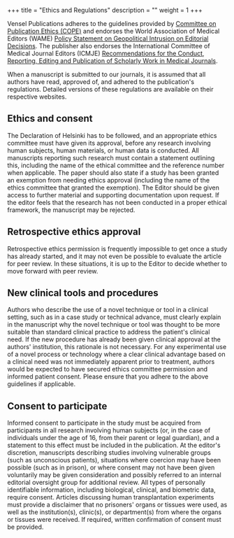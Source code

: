+++
title = "Ethics and Regulations"
description = ""
weight = 1
+++

Vensel Publications adheres to the guidelines provided by  [Committee on Publication Ethics (COPE)](http://publicationethics.org/) and endorses the World Association of Medical Editors (WAME) [Policy Statement on Geopolitical Intrusion on Editorial Decisions](http://www.wame.org/policy-statements#Geopolitical%20Intrusion). The publisher also endorses the International Committee of Medical Journal Editors (ICMJE) [Recommendations for the Conduct, Reporting, Editing and Publication of Scholarly Work in Medical Journals](http://www.icmje.org/recommendations/).

When a manuscript is submitted to our journals, it is assumed that all authors have read, approved of, and adhered to the publication's regulations.  Detailed versions of these regulations are available on their respective websites. 

## Ethics and consent

The Declaration of Helsinki has to be followed, and an appropriate ethics committee must have given its approval, before any research involving human subjects, human materials, or human data is conducted. All manuscripts reporting such research must contain a statement outlining this, including the name of the ethical committee and the reference number when applicable. The paper should also state if a study has been granted an exemption from needing ethics approval (including the name of the ethics committee that granted the exemption). The Editor should be given access to further material and supporting documentation upon request. If the editor feels that the research has not been conducted in a proper ethical framework, the manuscript may be rejected.

## **Retrospective ethics approval**

Retrospective ethics permission is frequently impossible to get once a study has already started, and it may not even be possible to evaluate the article for peer review. In these situations, it is up to the Editor to decide whether to move forward with peer review.

## **New clinical tools and procedures**

Authors who describe the use of a novel technique or tool in a clinical setting, such as in a case study or technical advance, must clearly explain in the manuscript why the novel technique or tool was thought to be more suitable than standard clinical practice to address the patient's clinical need. If the new procedure has already been given clinical approval at the authors' institution, this rationale is not necessary. For any experimental use of a novel process or technology where a clear clinical advantage based on a clinical need was not immediately apparent prior to treatment, authors would be expected to have secured ethics committee permission and informed patient consent. Please ensure that you adhere to the above guidelines if applicable.

## **Consent to participate**

Informed consent to participate in the study must be acquired from participants in all research involving human subjects (or, in the case of individuals under the age of 16, from their parent or legal guardian), and a statement to this effect must be included in the publication. At the editor's discretion, manuscripts describing studies involving vulnerable groups (such as unconscious patients), situations where coercion may have been possible (such as in prison), or where consent may not have been given voluntarily may be given consideration and possibly referred to an internal editorial oversight group for additional review. All types of personally identifiable information, including biological, clinical, and biometric data, require consent. Articles discussing human transplantation experiments must provide a disclaimer that no prisoners' organs or tissues were used, as well as the institution(s), clinic(s), or department(s) from where the organs or tissues were received. If required, written confirmation of consent must be provided.
